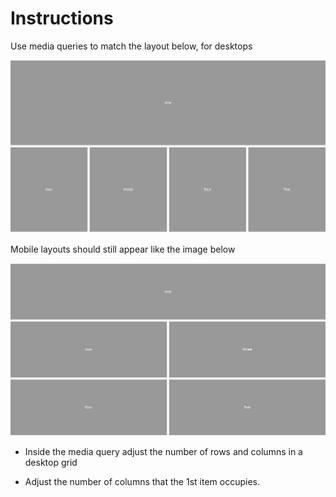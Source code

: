 # Instructions

Use media queries to match the layout below, for desktops

![desktop](images/desk.png)

Mobile layouts should still appear like the image below

![mobile](images/mobile.png)

* Inside the media query adjust the number of rows and columns in a desktop grid

* Adjust the number of columns that the 1st item occupies.
